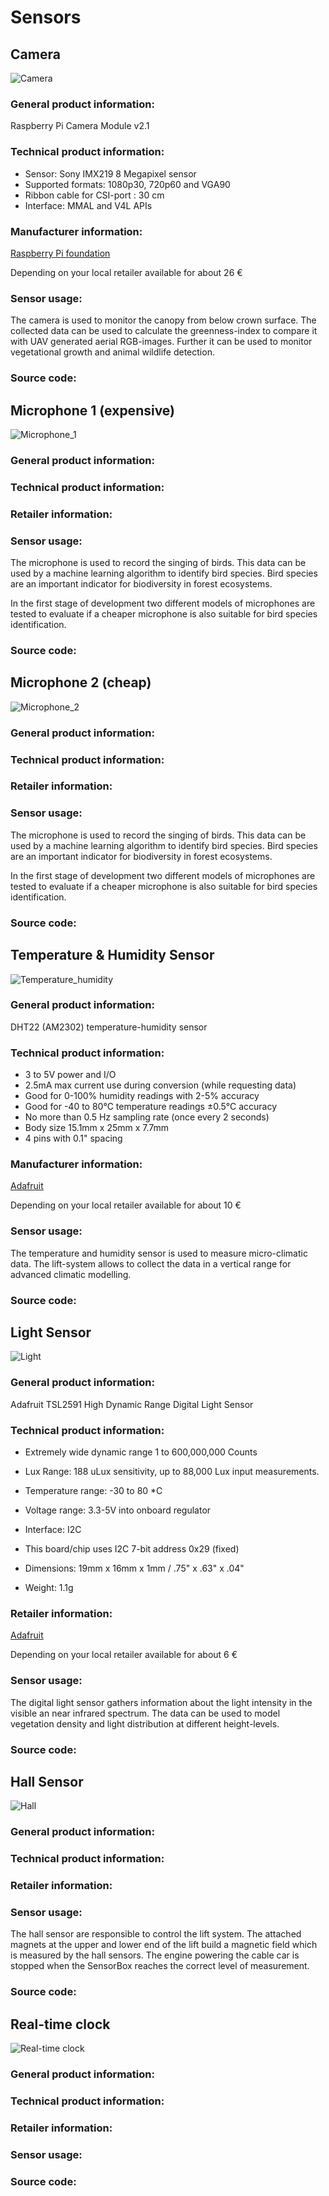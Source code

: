# Sensors

## Camera

![Camera](images/camera.jpg)

### General product information: 

Raspberry Pi Camera Module v2.1

### Technical product information:

- Sensor: Sony IMX219 8 Megapixel sensor
- Supported formats: 1080p30, 720p60 and VGA90 
- Ribbon cable for CSI-port : 30 cm
- Interface: MMAL and V4L APIs

### Manufacturer information:

[Raspberry Pi foundation](<https://www.raspberrypi.org/products/camera-module-v2/>)

Depending on your local retailer available for about 26 €

### Sensor usage:

The camera is used to monitor the canopy from below crown surface. The collected data can be used to calculate the greenness-index to compare it with UAV generated aerial RGB-images. Further it can be used to monitor vegetational growth and animal wildlife detection.

### Source code:





## Microphone 1 (expensive)

![Microphone_1](images/micro1.jpg)

### General product information:



### Technical product information:



### Retailer information:



### Sensor usage:

The microphone is used to record the singing of birds. This data can be used by a machine learning algorithm to identify bird species. Bird species are an important indicator for biodiversity in forest ecosystems.

In the first stage of development two different models of microphones are tested to evaluate if a cheaper microphone is also suitable for bird species identification.

### Source code:





## Microphone 2 (cheap)

![Microphone_2](images/micro2.jpg)

### General product information:



### Technical product information:



### Retailer information:



### Sensor usage:

The microphone is used to record the singing of birds. This data can be used by a machine learning algorithm to identify bird species. Bird species are an important indicator for biodiversity in forest ecosystems.

In the first stage of development two different models of microphones are tested to evaluate if a cheaper microphone is also suitable for bird species identification.

### Source code:





## Temperature & Humidity Sensor

![Temperature_humidity](images/temp.jpg)

### General product information:

DHT22 (AM2302) temperature-humidity sensor

### Technical product information:

- 3 to 5V power and I/O
- 2.5mA max current use during conversion (while requesting data)
- Good for 0-100% humidity readings with 2-5% accuracy
- Good for -40 to 80°C temperature readings ±0.5°C accuracy
- No more than 0.5 Hz sampling rate (once every 2 seconds)
- Body size 15.1mm x 25mm x 7.7mm
- 4 pins with 0.1" spacing

### Manufacturer information:

[Adafruit](<https://www.adafruit.com/product/385>)

Depending on your local retailer available for about 10 €

### Sensor usage:

The temperature and humidity sensor is used to measure micro-climatic data. The lift-system allows to collect the data in a vertical range for advanced climatic modelling.

### Source code:







## Light Sensor

![Light](images/light.jpg)

### General product information:

Adafruit TSL2591 High Dynamic Range Digital Light Sensor

### Technical product information:

- Extremely wide dynamic range 1 to 600,000,000 Counts
- Lux Range: 188 uLux sensitivity, up to 88,000 Lux input measurements.
- Temperature range: -30 to 80 *C
- Voltage range: 3.3-5V into onboard regulator
- Interface: I2C
- This board/chip uses I2C 7-bit address 0x29 (fixed)

- Dimensions: 19mm x 16mm x 1mm / .75" x .63" x .04"
- Weight: 1.1g

### Retailer information:

[Adafruit](<https://www.adafruit.com/product/1980>)

Depending on your local retailer available for about 6 €

### Sensor usage:

The digital light sensor gathers information about the light intensity in the visible an near infrared spectrum. The data can be used to model vegetation density and light distribution at different height-levels.

### Source code:





## Hall Sensor

![Hall](images/hall.jpg)

### General product information:



### Technical product information:



### Retailer information:



### Sensor usage:

The hall sensor are responsible to control the lift system. The attached magnets at the upper and lower end of the lift build a magnetic field which is measured by the hall sensors. The engine powering the cable car is stopped when the SensorBox reaches the correct level of measurement.

### Source code:





## Real-time clock

![Real-time clock](images/clock.jpg)

### General product information:



### Technical product information:



### Retailer information:



### Sensor usage:



### Source code: